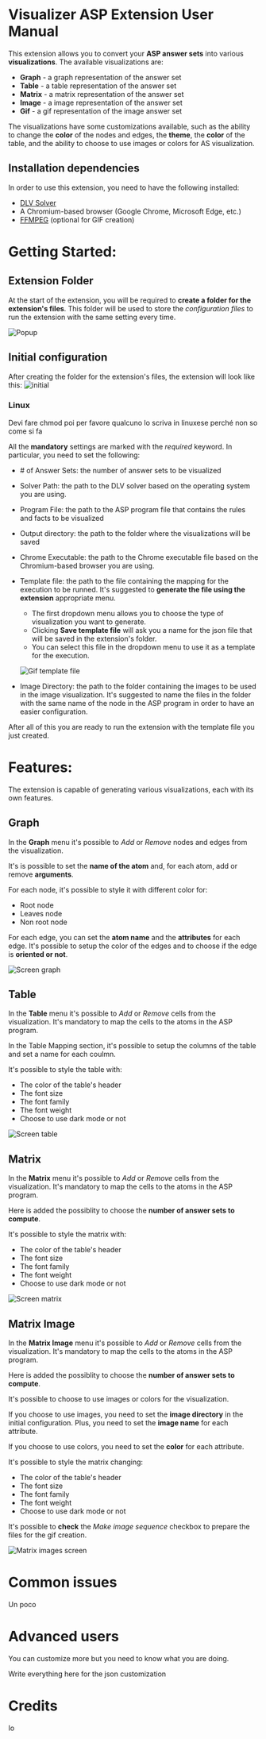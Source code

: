 # Visualizer ASP Extension User Manual
This extension allows you to convert your **ASP answer sets** into various **visualizations**. The available visualizations are:
* **Graph** - a graph representation of the answer set
* **Table** - a table representation of the answer set
* **Matrix** - a matrix representation of the answer set
* **Image** - a image representation of the answer set
* **Gif** - a gif representation of the image answer set

The visualizations have some customizations available, such as the ability to change the **color** of the nodes and edges, the **theme**, the **color** of the table, and the ability to choose to use images or colors for AS visualization.

## Installation dependencies
In order to use this extension, you need to have the following installed:
* [DLV Solver](https://dlv.demacs.unical.it/home)
* A Chromium-based browser (Google Chrome, Microsoft Edge, etc.)
* [FFMPEG](https://ffmpeg.org/) (optional for GIF creation)

# Getting Started:
## Extension Folder
At the start of the extension, you will be required to **create a folder for the extension's files**. This folder will be used to store the *configuration files* to run the extension with the same setting every time. 

![Popup](https://raw.githubusercontent.com/Agile-visualizer-Team/visualizer-asp/master/usermanual/popup.png)

## Initial configuration
After creating the folder for the extension's files, the extension will look like this:
![initial](https://raw.githubusercontent.com/Agile-visualizer-Team/visualizer-asp/master/usermanual/Initial%20setup.png)

### Linux 
Devi fare chmod poi per favore qualcuno lo scriva in linuxese perché non so come si fa

All the **mandatory** settings are marked with the *required* keyword. In particular, you need to set the following:

* \# of Answer Sets: the number of answer sets to be visualized
* Solver Path: the path to the DLV solver based on the operating system you are using. 
* Program File: the path to the ASP program file that contains the rules and facts to be visualized
* Output directory: the path to the folder where the visualizations will be saved
* Chrome Executable: the path to the Chrome executable file based on the Chromium-based browser you are using.
* Template file: the path to the file containing the mapping for the execution to be runned. It's suggested to **generate the file using the extension** appropriate menu.
    * The first dropdown menu allows you to choose the type of visualization you want to generate. 
    * Clicking **Save template file** will ask you a name for the json file that will be saved in the extension's folder. 
    * You can select this file in the dropdown menu to use it as a template for the execution.
    
    ![Gif template file](https://raw.githubusercontent.com/Agile-visualizer-Team/visualizer-asp/master/usermanual/gif%20template.gif)
* Image Directory: the path to the folder containing the images to be used in the image visualization. It's suggested to name the files in the folder with the same name of the node in the ASP program in order to have an easier configuration.
    
After all of this you are ready to run the extension with the template file you just created. 


# Features:
The extension is capable of generating various visualizations, each with its own features. 

## Graph
In the **Graph** menu it's possible to *Add* or *Remove* nodes and edges from the visualization.

It's is possible to set the **name of the atom** and, for each atom, add or remove **arguments**.

For each node, it's possible to style it with different color for:
* Root node
* Leaves node
* Non root node

For each edge, you can set the **atom name** and the **attributes** for each edge. It's possible to setup the color of the edges and to choose if the edge is **oriented or not**.

![Screen graph](https://raw.githubusercontent.com/Agile-visualizer-Team/visualizer-asp/master/usermanual/graph.png)
## Table

In the **Table** menu it's possible to *Add* or *Remove* cells from the visualization. It's mandatory to map the cells to the atoms in the ASP program.

In the Table Mapping section, it's possible to setup the columns of the table and set a name for each coulmn.

It's possible to style the table with:
* The color of the table's header
* The font size
* The font family
* The font weight
* Choose to use dark mode or not

![Screen table](https://raw.githubusercontent.com/Agile-visualizer-Team/visualizer-asp/master/usermanual/table.png)
## Matrix

In the **Matrix** menu it's possible to *Add* or *Remove* cells from the visualization. It's mandatory to map the cells to the atoms in the ASP program.

Here is added the possiblity to choose the **number of answer sets to compute**.

It's possible to style the matrix with:
* The color of the table's header
* The font size
* The font family
* The font weight
* Choose to use dark mode or not

![Screen matrix](https://raw.githubusercontent.com/Agile-visualizer-Team/visualizer-asp/master/usermanual/matrix.png)


## Matrix Image

In the **Matrix Image** menu it's possible to *Add* or *Remove* cells from the visualization. It's mandatory to map the cells to the atoms in the ASP program.

Here is added the possiblity to choose the **number of answer sets to compute**.

It's possible to choose to use images or colors for the visualization.

 If you choose to use images, you need to set the **image directory** in the initial configuration. Plus, you need to set the **image name** for each attribute.

 If you choose to use colors, you need to set the **color** for each attribute.

It's possible to style the matrix changing:
* The color of the table's header
* The font size
* The font family
* The font weight
* Choose to use dark mode or not

It's possible to **check** the *Make image sequence* checkbox to prepare the files for the gif creation.

![Matrix images screen](https://raw.githubusercontent.com/Agile-visualizer-Team/visualizer-asp/master/usermanual/matrix_image.png)


# Common issues 
Un poco

# Advanced users
You can customize more but you need to know what you are doing.

Write everything here for the json customization

# Credits
Io
